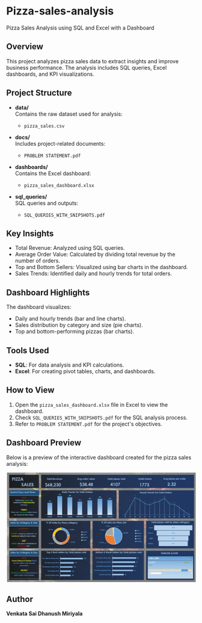 # Pizza-sales-analysis
Pizza Sales Analysis using SQL and Excel with a Dashboard

## Overview
This project analyzes pizza sales data to extract insights and improve business performance. The analysis includes SQL queries, Excel dashboards, and KPI visualizations.

## Project Structure
- **data/**  
  Contains the raw dataset used for analysis:  
  - `pizza_sales.csv`

- **docs/**  
  Includes project-related documents:  
  - `PROBLEM STATEMENT.pdf`

- **dashboards/**  
  Contains the Excel dashboard:  
  - `pizza_sales_dashboard.xlsx`

- **sql_queries/**  
  SQL queries and outputs:  
  - `SQL_QUERIES_WITH_SNIPSHOTS.pdf`

## Key Insights
- Total Revenue: Analyzed using SQL queries.
- Average Order Value: Calculated by dividing total revenue by the number of orders.
- Top and Bottom Sellers: Visualized using bar charts in the dashboard.
- Sales Trends: Identified daily and hourly trends for total orders.

## Dashboard Highlights
The dashboard visualizes:
- Daily and hourly trends (bar and line charts).
- Sales distribution by category and size (pie charts).
- Top and bottom-performing pizzas (bar charts).

## Tools Used
- **SQL**: For data analysis and KPI calculations.
- **Excel**: For creating pivot tables, charts, and dashboards.

## How to View
1. Open the `pizza_sales_dashboard.xlsx` file in Excel to view the dashboard.
2. Check `SQL_QUERIES_WITH_SNIPSHOTS.pdf` for the SQL analysis process.
3. Refer to `PROBLEM STATEMENT.pdf` for the project's objectives.

## Dashboard Preview

Below is a preview of the interactive dashboard created for the pizza sales analysis:

![Dashboard Preview](https://github.com/Dhanushbhai1054/Pizza-sales-analysis/blob/main/dashboard_preview.jpg?raw=true)



## Author
**Venkata Sai Dhanush Miriyala**
